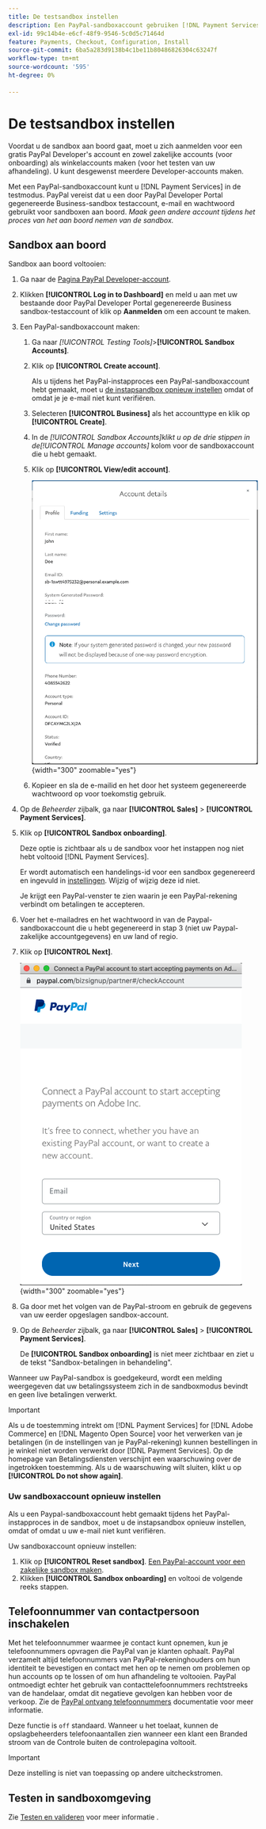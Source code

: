 ```yaml
---
title: De testsandbox instellen
description: Een PayPal-sandboxaccount gebruiken [!DNL Payment Services] in de testmodus.
exl-id: 99c14b4e-e6cf-48f9-9546-5c0d5c71464d
feature: Payments, Checkout, Configuration, Install
source-git-commit: 6ba5a283d9138b4c1be11b80486826304c63247f
workflow-type: tm+mt
source-wordcount: '595'
ht-degree: 0%

---
```


# De testsandbox instellen

Voordat u de sandbox aan boord gaat, moet u zich aanmelden voor een gratis PayPal Developer&#39;s account en zowel zakelijke accounts (voor onboarding) als winkelaccounts maken (voor het testen van uw afhandeling). U kunt desgewenst meerdere Developer-accounts maken.

Met een PayPal-sandboxaccount kunt u [!DNL Payment Services] in de testmodus. PayPal vereist dat u een door PayPal Developer Portal gegenereerde Business-sandbox testaccount, e-mail en wachtwoord gebruikt voor sandboxen aan boord. *Maak geen andere account tijdens het proces van het aan boord nemen van de sandbox.*

## Sandbox aan boord

Sandbox aan boord voltooien:

1. Ga naar de [Pagina PayPal Developer-account](https://developer.paypal.com/developer/accounts/).
1. Klikken **[!UICONTROL Log in to Dashboard]** en meld u aan met uw bestaande door PayPal Developer Portal gegenereerde Business sandbox-testaccount of klik op **Aanmelden** om een account te maken.
1. Een PayPal-sandboxaccount maken:
   1. Ga naar _[!UICONTROL Testing Tools]_>**[!UICONTROL Sandbox Accounts]**.
   1. Klik op **[!UICONTROL Create account]**.

      Als u tijdens het PayPal-instapproces een PayPal-sandboxaccount hebt gemaakt, moet u [de instapsandbox opnieuw instellen](#reset-your-sandbox-account) omdat of omdat je je e-mail niet kunt verifiëren.

   1. Selecteren **[!UICONTROL Business]** als het accounttype en klik op **[!UICONTROL Create]**.
   1. In de _[!UICONTROL Sandbox Accounts]_klikt u op de drie stippen in de_[!UICONTROL Manage accounts]_ kolom voor de sandboxaccount die u hebt gemaakt.
   1. Klik op **[!UICONTROL View/edit account]**.

      ![PayPal - Sandboxaccount bekijken/bewerken](assets/onboarding-viewedit-sandbox.png){width="300" zoomable="yes"}

   1. Kopieer en sla de e-mailid en het door het systeem gegenereerde wachtwoord op voor toekomstig gebruik.

1. Op de _Beheerder_ zijbalk, ga naar **[!UICONTROL Sales]** > **[!UICONTROL Payment Services]**.
1. Klik op **[!UICONTROL Sandbox onboarding]**.

   Deze optie is zichtbaar als u de sandbox voor het instappen nog niet hebt voltooid [!DNL Payment Services].

   Er wordt automatisch een handelings-id voor een sandbox gegenereerd en ingevuld in [instellingen](settings.md). Wijzig of wijzig deze id niet.

   Je krijgt een PayPal-venster te zien waarin je een PayPal-rekening verbindt om betalingen te accepteren.

1. Voer het e-mailadres en het wachtwoord in van de Paypal-sandboxaccount die u hebt gegenereerd in stap 3 (niet uw Paypal-zakelijke accountgegevens) en uw land of regio.
1. Klik op **[!UICONTROL Next]**.

   ![PayPal - Verbinding maken met PayPal-rekening voor betalingen](assets/paypal-connectacct.png){width="300" zoomable="yes"}

1. Ga door met het volgen van de PayPal-stroom en gebruik de gegevens van uw eerder opgeslagen sandbox-account.
1. Op de _Beheerder_ zijbalk, ga naar **[!UICONTROL Sales]** > **[!UICONTROL Payment Services]**.

   De **[!UICONTROL Sandbox onboarding]** is niet meer zichtbaar en ziet u de tekst &quot;Sandbox-betalingen in behandeling&quot;.

Wanneer uw PayPal-sandbox is goedgekeurd, wordt een melding weergegeven dat uw betalingssysteem zich in de sandboxmodus bevindt en geen live betalingen verwerkt.

>[!IMPORTANT]
>
>Als u de toestemming intrekt om [!DNL Payment Services] for [!DNL Adobe Commerce] en [!DNL Magento Open Source] voor het verwerken van je betalingen (in de instellingen van je PayPal-rekening) kunnen bestellingen in je winkel niet worden verwerkt door [!DNL Payment Services]. Op de homepage van Betalingsdiensten verschijnt een waarschuwing over de ingetrokken toestemming. Als u de waarschuwing wilt sluiten, klikt u op **[!UICONTROL Do not show again]**.

### Uw sandboxaccount opnieuw instellen

Als u een Paypal-sandboxaccount hebt gemaakt tijdens het PayPal-instapproces in de sandbox, moet u de instapsandbox opnieuw instellen, omdat of omdat u uw e-mail niet kunt verifiëren.

Uw sandboxaccount opnieuw instellen:

1. Klik op **[!UICONTROL Reset sandbox]**. [Een PayPal-account voor een zakelijke sandbox maken](https://developer.paypal.com/docs/api-basics/sandbox/accounts/#create-a-business-sandbox-account).
1. Klikken **[!UICONTROL Sandbox onboarding]** en voltooi de volgende reeks stappen.

## Telefoonnummer van contactpersoon inschakelen

Met het telefoonnummer waarmee je contact kunt opnemen, kun je telefoonnummers opvragen die PayPal van je klanten ophaalt. PayPal verzamelt altijd telefoonnummers van PayPal-rekeninghouders om hun identiteit te bevestigen en contact met hen op te nemen om problemen op hun accounts op te lossen of om hun afhandeling te voltooien. PayPal ontmoedigt echter het gebruik van contacttelefoonnummers rechtstreeks van de handelaar, omdat dit negatieve gevolgen kan hebben voor de verkoop. Zie de [PayPal ontvang telefoonnummers](https://developer.paypal.com/docs/admin/checkout-settings/#get-contact-telephone-numbers) documentatie voor meer informatie.

Deze functie is `off` standaard. Wanneer u het toelaat, kunnen de opslagbeheerders telefoonaantallen zien wanneer een klant een Branded stroom van de Controle buiten de controlepagina voltooit.

>[!IMPORTANT]
>
>Deze instelling is niet van toepassing op andere uitcheckstromen.

## Testen in sandboxomgeving

Zie [Testen en valideren](test-validate.md) voor meer informatie .
